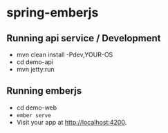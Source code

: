 # spring-emberjs

## Running api service / Development
* mvn clean install -Pdev,YOUR-OS
* cd demo-api
* mvn jetty:run

## Running emberjs
* cd demo-web
* `ember serve`
* Visit your app at [http://localhost:4200](http://localhost:4200).

